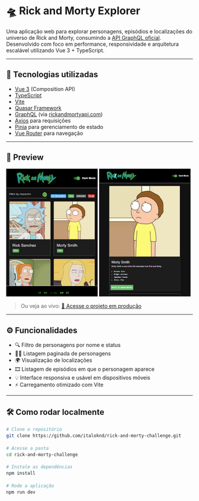 # 🛸 Rick and Morty Explorer

Uma aplicação web para explorar personagens, episódios e localizações do universo de Rick and Morty, consumindo a [API GraphQL oficial](https://rickandmortyapi.com/graphql). Desenvolvido com foco em performance, responsividade e arquitetura escalável utilizando Vue 3 + TypeScript.

---

## 🚀 Tecnologias utilizadas

- [Vue 3](https://vuejs.org/) (Composition API)
- [TypeScript](https://www.typescriptlang.org/)
- [Vite](https://vitejs.dev/)
- [Quasar Framework](https://quasar.dev/)
- [GraphQL](https://graphql.org/) (via [rickandmortyapi.com](https://rickandmortyapi.com/graphql))
- [Axios](https://axios-http.com/) para requisições
- [Pinia](https://pinia.vuejs.org/) para gerenciamento de estado
- [Vue Router](https://router.vuejs.org/) para navegação

---

## 📸 Preview

<img src="/rick-and-morty-challenge/public/screenshot1-rickandmorty.png" alt="screenshot" width="49%" />
<img src="/rick-and-morty-challenge/public/screenshot2-rickandmorty.png" alt="screenshot" width="49%" />

> Ou veja ao vivo: [🔗 Acesse o projeto em produção](https://rick-and-morty-challenge-zeta.vercel.app/)

---

## ⚙️ Funcionalidades

- 🔍 Filtro de personagens por nome e status
- 🧙‍♂️ Listagem paginada de personagens
- 🌍 Visualização de localizações
- 🎞 Listagem de episódios em que o personagem aparece
- 💡 Interface responsiva e usável em dispositivos móveis
- ⚡ Carregamento otimizado com Vite

---

## 🛠 Como rodar localmente

```bash
# Clone o repositório
git clone https://github.com/italoknd/rick-and-morty-challenge.git

# Acesse a pasta
cd rick-and-morty-challenge

# Instale as dependências
npm install

# Rode a aplicação
npm run dev
```
